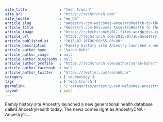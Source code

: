 ```yaml
---
site_title               : "Tech Crunch"
site_url                 : "https://techcrunch.com"
site_locale              : "en_US"
article_slug             : "ancestry-com-welcomes-ancestryhealth-to-the-family"
article_title            : "Ancestry.com Welcomes AncestryHealth To The Family"
article_image            : "https://tctechcrunch2011.files.wordpress.com/2015/07/zxrt_nn2spkb-_uqyky7g-jy74nojfrqw-yuctseh8w.jpg?w=764&h=400&crop=1"
article_url              : "https://techcrunch.com/2015/07/16/ancestry-com-welcomes-ancestryhealth-to-the-family/"
article_published_at     : "2015-07-16T06:00:55-03:00"
article_description      : "Family history site Ancestry launched a new generational health database called AncestryHealth today. The news comes right as AncestryDNA - Ancestry's..."
article_author_name      : "Sarah Buhr"
article_author_image     : null
article_author_biography : null
article_author_profile   : "https://techcrunch.com/author/sarah-buhr/"
article_author_facebook  : null
article_author_twitter   : "https://twitter.com/sarahbuhr"
category                 : ['technology']
tags                     : ['Tech Crunch']
permalink                : "/:categories/ancestry-com-welcomes-ancestryhealth-to-the-family/"
layout                   : post
---
```


Family history site Ancestry launched a new generational health database called AncestryHealth today. The news comes right as AncestryDNA - Ancestry's...
